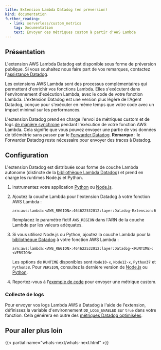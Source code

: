 ```yaml
---
title: Extension Lambda Datadog (en préversion)
kind: documentation
further_reading:
  - link: serverless/custom_metrics
    tag: Documentation
    text: Envoyer des métriques custom à partir d'AWS Lambda
---
```

## Présentation

<div class="alert alert-warning"> L'extension AWS Lambda Datadog est disponible sous forme de préversion publique. Si vous souhaitez nous faire part de vos remarques, contactez l'<a href="/help">assistance Datadog</a>.</div>

Les extensions AWS Lambda sont des processus complémentaires qui permettent d'enrichir vos fonctions Lambda. Elles s'exécutent dans l'environnement d'exécution Lambda, avec le code de votre fonction Lambda. L'extension Datadog est une version plus légère de l'Agent Datadog, conçue pour s'exécuter en même temps que votre code avec un impact minimal sur les performances.

L'extension Datadog prend en charge l'envoi de métriques custom et de logs [de manière synchrone][1] pendant l'exécution de votre fonction AWS Lambda. Cela signifie que vous pouvez envoyer une partie de vos données de télémétrie sans passer par le [Forwarder Datadog][2]. **Remarque** : le Forwarder Datadog reste nécessaire pour envoyer des traces à Datadog.

## Configuration

L'extension Datadog est distribuée sous forme de couche Lambda autonome (distincte de la [bibliothèque Lambda Datadog][3]) et prend en charge les runtimes Node.js et Python.

1. Instrumentez votre application [Python][4] ou [Node.js][5].

2. Ajoutez la couche Lambda pour l'extension Datadog à votre fonction AWS Lambda :

    ```
    arn:aws:lambda:<AWS_REGION>:464622532012:layer:Datadog-Extension:6
    ```

    Remplacez le paramètre fictif `AWS_REGION` dans l'ARN de la couche Lambda par les valeurs adéquates.

3. Si vous utilisez Node.js ou Python, ajoutez la couche Lambda pour la [bibliothèque Datadog][7] à votre fonction AWS Lambda :

    ```
    arn:aws:lambda:<AWS_REGION>:464622532012:layer:Datadog-<RUNTIME>:<VERSION>
    ```

    Les options de `RUNTIME` disponibles sont `Node10-x`, `Node12-x`, `Python37` et `Python38`. Pour `VERSION`, consultez la dernière version de [Node.js][8] ou [Python][9].

4. Reportez-vous à l'[exemple de code][10] pour envoyer une métrique custom.

### Collecte de logs

Pour envoyer vos logs Lambda AWS à Datadog à l'aide de l'extension, définissez la variable d'environnement `DD_LOGS_ENABLED` sur `true` dans votre fonction. Cela générera en outre des [métriques Datadog optimisées][11].

## Pour aller plus loin

{{< partial name="whats-next/whats-next.html" >}}

[1]: /fr/serverless/custom_metrics?tab=python#synchronous-vs-asynchronous-custom-metrics
[2]: /fr/serverless/forwarder
[3]: /fr/serverless/datadog_lambda_library
[4]: /fr/serverless/installation/python
[5]: /fr/serverless/installation/nodejs
[6]: /fr/serverless/installation/go
[7]: https://docs.datadoghq.com/fr/serverless/datadog_lambda_library
[8]: https://github.com/DataDog/datadog-lambda-js/releases
[9]: https://github.com/DataDog/datadog-lambda-python/releases
[10]: /fr/serverless/custom_metrics#custom-metrics-sample-code
[11]: /fr/serverless/enhanced_lambda_metrics